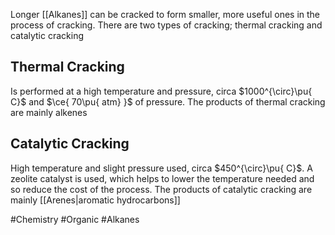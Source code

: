 Longer [[Alkanes]] can be cracked to form smaller, more useful ones in the process of cracking. There are two types of cracking; thermal cracking and catalytic cracking
## Thermal Cracking
Is performed at a high temperature and pressure, circa $1000^{\circ}\pu{ C}$ and $\ce{ 70\pu{ atm} }$ of pressure. The products of thermal cracking are mainly alkenes
## Catalytic Cracking
High temperature and slight pressure used, circa $450^{\circ}\pu{ C}$. A zeolite catalyst is used, which helps to lower the temperature needed and so reduce the cost of the process. The products of catalytic cracking are mainly [[Arenes|aromatic hydrocarbons]]

#Chemistry #Organic #Alkanes 